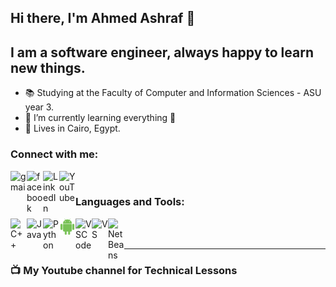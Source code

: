 

## Hi there, I'm Ahmed Ashraf 👋
## I am a software engineer, always happy to learn new things.
- 📚 Studying at the Faculty of Computer and Information Sciences - ASU year 3.
- 🌱 I’m currently learning everything 🤣
- 📌 Lives in Cairo, Egypt.


### Connect with me:

[<img align="left" alt="gmai" width="26px" src="https://cdn.jsdelivr.net/npm/simple-icons@3.13.0/icons/gmail.svg" />](mailto:ahmedashraaf09@gmail.com)
[<img align="left" alt="facebook" width="26px" src="https://cdn.jsdelivr.net/npm/simple-icons@3.0.1/icons/facebook.svg" />](https://www.facebook.com/ahmed.ashraf.asc)
[<img align="left" alt="LinkedIn" width="26px" src="https://cdn.jsdelivr.net/npm/simple-icons@v3/icons/linkedin.svg" />](https://www.linkedin.com/in/ahmed-ashraf74)
[<img align="left" alt="YouTube" width="26px" src="https://cdn.jsdelivr.net/npm/simple-icons@v3/icons/youtube.svg" />](https://m.youtube.com/c/ASHRAFF)
<br />

### Languages and Tools:

[<img align="left" alt="C++" width="26px" src="https://raw.githubusercontent.com/jmnote/z-icons/master/svg/cpp.svg" />]()
[<img align="left" alt="Java" width="26px" src="https://raw.githubusercontent.com/jmnote/z-icons/master/svg/java.svg" />]()
[<img align="left" alt="Python" width="26px" src="https://raw.githubusercontent.com/jmnote/z-icons/master/svg/python.svg" />]()
[<img align="left" alt="Android" width="26px" src="https://raw.githubusercontent.com/github/explore/361e2821e2dea67711cde99c9c40ed357061cf27/topics/android/android.png" />]()
[<img align="left" alt="VSCode" width="26px" src="https://upload.wikimedia.org/wikipedia/commons/thumb/9/9a/Visual_Studio_Code_1.35_icon.svg/1024px-Visual_Studio_Code_1.35_icon.svg.png" />]()
[<img align="left" alt="VS" width="26px" src="https://static.wikia.nocookie.net/logopedia/images/e/e4/Visual_Studio_2013_Logo.svg/revision/latest/scale-to-width-down/250?cb=20191221122625" />]()
[<img align="left" alt="NetBeans" width="26px" src="https://upload.wikimedia.org/wikipedia/commons/thumb/9/98/Apache_NetBeans_Logo.svg/444px-Apache_NetBeans_Logo.svg.png" />]()
<br />
<br />

---

### 📺 My Youtube channel for Technical Lessons



